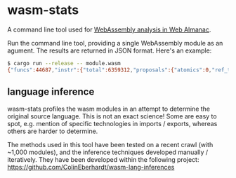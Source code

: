 # wasm-stats

A command line tool used for [WebAssembly analysis in Web Almanac](https://almanac.httparchive.org/en/2021/webassembly).

Run the command line tool, providing a single WebAssembly module as an agument. The results are returned in JSON format. Here's an example:

```bash
$ cargo run --release -- module.wasm
{"funcs":44687,"instr":{"total":6359312,"proposals":{"atomics":0,"ref_types":0,"simd":0,"tail_calls":0,"bulk":0,"multi_value":0,"non_trapping_conv":0,"sign_extend":1372,"mutable_externals":0,"bigint_externals":0},"categories":{"load_store":996805,"local_var":2332199,"global_var":117428,"table":0,"memory":1,"control_flow":669774,"direct_calls":233176,"indirect_calls":20700,"constants":1019207,"wait_notify":0,"other":970022}},"size":{"code":14056337,"init":1676227,"externals":25838,"types":6434,"custom":0,"descriptors":46242,"total":15811094},"imports":{"funcs":408,"memories":1,"globals":6,"tables":1},"exports":{"funcs":500,"memories":0,"globals":0,"tables":0},"custom_sections":[],"has_start":false}
```

## language inference

wasm-stats profiles the wasm modules in an attempt to determine the original source language. This is not an exact science! Some are easy to spot, e.g. mention of specific technologies in imports / exports, whereas others are harder to determine.

The methods used in this tool have been tested on a recent crawl (with ~1,000 modules), and the inference techniques developed manually / iteratively. They have been developed within the following project: https://github.com/ColinEberhardt/wasm-lang-inferences

